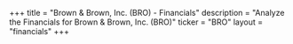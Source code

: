 +++
title = "Brown & Brown, Inc. (BRO) - Financials"
description = "Analyze the Financials for Brown & Brown, Inc. (BRO)"
ticker = "BRO"
layout = "financials"
+++

